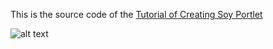 This is the source code of the [Tutorial of Creating Soy Portlet](https://web.liferay.com/web/zhao.jin/blog/-/blogs/tutorial-of-creating-soy-portlet)

![alt text](https://web.liferay.com/documents/7991965/73542363/soyui.png/c35a948c-931b-400c-b412-21b2e3b0d0e0?t=1484062493951 "Portlet Preview")
